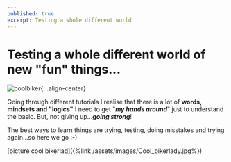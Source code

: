 ```yaml
---
published: true
excerpt: Testing a whole different world
---
```

# **Testing a whole different world of new "fun" things...**

![coolbiker]({{site.baseurl}}/assets/images/Cool_bikerlady.jpg){: .align-center}

Going through different tutorials I realise that there is a lot of **words, mindsets and "logics"** I need to get "**_my hands around_**" just to understand the basic. But, not giving up...**_going strong_**!

The best ways to learn things are trying, testing, doing misstakes and trying again...so here we go :-)

[picture cool bikerlad]({%link /assets/images/Cool_bikerlady.jpg%})